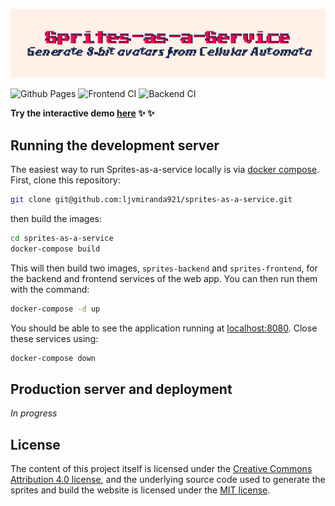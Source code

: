 ![](assets/header.png)

![Github Pages](https://github.com/ljvmiranda921/sprites-as-a-service/workflows/Github%20Pages/badge.svg)
![Frontend CI](https://github.com/ljvmiranda921/sprites-as-a-service/workflows/Frontend%20CI/badge.svg)
![Backend CI](https://github.com/ljvmiranda921/sprites-as-a-service/workflows/Backend%20CI/badge.svg)

**Try the interactive demo [here](ljvmiranda921.github.io/sprites-as-a-service) :sparkles: :sparkles:**

## Running the development server 

The easiest way to run Sprites-as-a-service locally is via [docker
compose](https://docs.docker.com/compose/). First, clone this repository:

```sh
git clone git@github.com:ljvmiranda921/sprites-as-a-service.git
```

then build the images:

```sh
cd sprites-as-a-service
docker-compose build
```

This will then build two images, `sprites-backend` and `sprites-frontend`, for
the backend and frontend services of the web app. You can then run them with
the command:

```sh
docker-compose -d up
```

You should be able to see the application running at
[localhost:8080](localhost:8080). Close these services using:

```sh
docker-compose down
```

## Production server and deployment

*In progress*

## License

The content of this project itself is licensed under the [Creative Commons
Attribution 4.0 license](https://creativecommons.org/licenses/by/4.0/deed.ast), and the underlying source code used to generate the
sprites and build the website is licensed under the [MIT license](https://github.com/ljvmiranda921/sprites-as-a-service/blob/master/LICENSE).
